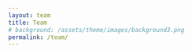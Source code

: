 ```yaml
---
layout: team
title: Team
# background: /assets/theme/images/background3.png
permalink: /team/
---
```

